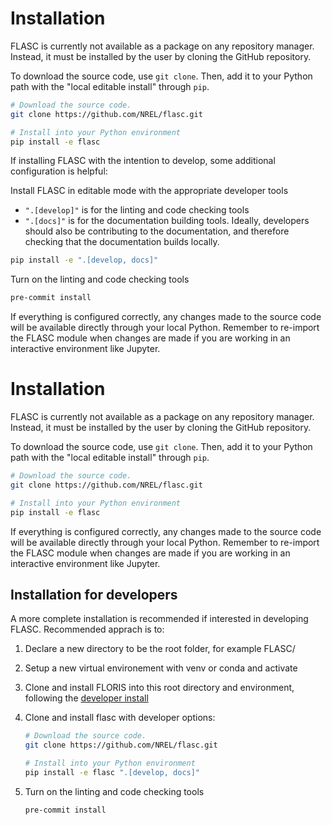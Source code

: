 # Installation

FLASC is currently not available as a package on any repository manager.
Instead, it must be installed by the user by cloning the GitHub repository.

To download the source code, use `git clone`. Then, add it to
your Python path with the "local editable install" through `pip`.

```bash
# Download the source code.
git clone https://github.com/NREL/flasc.git

# Install into your Python environment
pip install -e flasc

```

If installing FLASC with the intention to develop, some additional configuration is helpful:


Install FLASC in editable mode with the appropriate developer tools

   - ``".[develop]"`` is for the linting and code checking tools
   - ``".[docs]"`` is for the documentation building tools. Ideally, developers should also be
     contributing to the documentation, and therefore checking that
     the documentation builds locally.

```bash
pip install -e ".[develop, docs]"
```
Turn on the linting and code checking tools

```bash
pre-commit install
```

If everything is configured correctly, any changes made to the source
code will be available directly through your local Python. Remember
to re-import the FLASC module when changes are made if you are working
in an interactive environment like Jupyter.

# Installation

FLASC is currently not available as a package on any repository manager.
Instead, it must be installed by the user by cloning the GitHub repository.

To download the source code, use `git clone`. Then, add it to
your Python path with the "local editable install" through `pip`.

```bash
# Download the source code.
git clone https://github.com/NREL/flasc.git

# Install into your Python environment
pip install -e flasc
```

If everything is configured correctly, any changes made to the source
code will be available directly through your local Python. Remember
to re-import the FLASC module when changes are made if you are working
in an interactive environment like Jupyter.

## Installation for developers

A more complete installation is recommended if interested in developing FLASC.
Recommended apprach is to:

1. Declare a new directory to be the root folder, for example FLASC/
2. Setup a new virtual environement with venv or conda and activate
3. Clone and install FLORIS into this root directory and environment, following the [developer install](https://nrel.github.io/floris/dev_guide.html)
4. Clone and install flasc with developer options:

    ```bash
    # Download the source code.
    git clone https://github.com/NREL/flasc.git

    # Install into your Python environment
    pip install -e flasc ".[develop, docs]"
    ```

5. Turn on the linting and code checking tools
    ```bash
    pre-commit install
    ```
